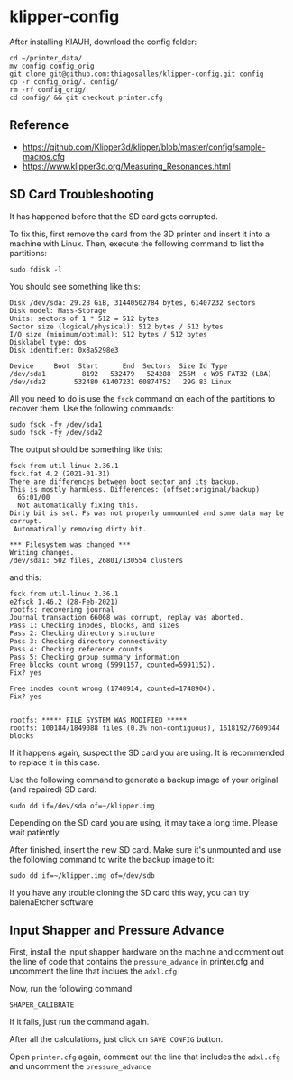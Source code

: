 # klipper-config

After installing KIAUH, download the config folder:
```
cd ~/printer_data/
mv config config_orig
git clone git@github.com:thiagosalles/klipper-config.git config
cp -r config_orig/. config/
rm -rf config_orig/
cd config/ && git checkout printer.cfg
```

## Reference

- https://github.com/Klipper3d/klipper/blob/master/config/sample-macros.cfg
- https://www.klipper3d.org/Measuring_Resonances.html

## SD Card Troubleshooting

It has happened before that the SD card gets corrupted.

To fix this, first remove the card from the 3D printer and insert it into a machine with Linux. Then, execute the following command to list the partitions:
```
sudo fdisk -l
```

You should see something like this:
```
Disk /dev/sda: 29.28 GiB, 31440502784 bytes, 61407232 sectors
Disk model: Mass-Storage
Units: sectors of 1 * 512 = 512 bytes
Sector size (logical/physical): 512 bytes / 512 bytes
I/O size (minimum/optimal): 512 bytes / 512 bytes
Disklabel type: dos
Disk identifier: 0x8a5298e3

Device     Boot  Start      End  Sectors  Size Id Type
/dev/sda1         8192   532479   524288  256M  c W95 FAT32 (LBA)
/dev/sda2       532480 61407231 60874752   29G 83 Linux
```

All you need to do is use the `fsck` command on each of the partitions to recover them. Use the following commands:
```
sudo fsck -fy /dev/sda1
sudo fsck -fy /dev/sda2
```

The output should be something like this:
```
fsck from util-linux 2.36.1
fsck.fat 4.2 (2021-01-31)
There are differences between boot sector and its backup.
This is mostly harmless. Differences: (offset:original/backup)
  65:01/00
  Not automatically fixing this.
Dirty bit is set. Fs was not properly unmounted and some data may be corrupt.
 Automatically removing dirty bit.

*** Filesystem was changed ***
Writing changes.
/dev/sda1: 502 files, 26801/130554 clusters
```
and this:
```
fsck from util-linux 2.36.1
e2fsck 1.46.2 (28-Feb-2021)
rootfs: recovering journal
Journal transaction 66068 was corrupt, replay was aborted.
Pass 1: Checking inodes, blocks, and sizes
Pass 2: Checking directory structure
Pass 3: Checking directory connectivity
Pass 4: Checking reference counts
Pass 5: Checking group summary information
Free blocks count wrong (5991157, counted=5991152).
Fix? yes

Free inodes count wrong (1748914, counted=1748904).
Fix? yes


rootfs: ***** FILE SYSTEM WAS MODIFIED *****
rootfs: 100184/1849088 files (0.3% non-contiguous), 1618192/7609344 blocks
```

If it happens again, suspect the SD card you are using. It is recommended to replace it in this case.

Use the following command to generate a backup image of your original (and repaired) SD card:
```
sudo dd if=/dev/sda of=~/klipper.img
```

Depending on the SD card you are using, it may take a long time. Please wait patiently.

After finished, insert the new SD card. Make sure it's unmounted and use the following command to write the backup image to it:

```
sudo dd if=~/klipper.img of=/dev/sdb
```

If you have any trouble cloning the SD card this way, you can try balenaEtcher software

## Input Shapper and Pressure Advance

First, install the input shapper hardware on the machine and comment out the line of code that contains the `pressure_advance` in printer.cfg and uncomment the line that inclues the `adxl.cfg`

Now, run the following command
```
SHAPER_CALIBRATE
```

If it fails, just run the command again.

After all the calculations, just click on `SAVE CONFIG` button.

Open `printer.cfg` again, comment out the line that includes the `adxl.cfg` and uncomment the `pressure_advance`

